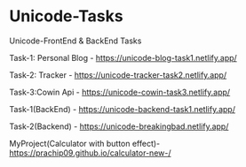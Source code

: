 # Unicode-Tasks
Unicode-FrontEnd & BackEnd Tasks

Task-1: Personal Blog - https://unicode-blog-task1.netlify.app/

Task-2: Tracker - https://unicode-tracker-task2.netlify.app/

Task-3:Cowin Api - https://unicode-cowin-task3.netlify.app/

Task-1(BackEnd) - https://unicode-backend-task1.netlify.app/

Task-2(Backend) - https://unicode-breakingbad.netlify.app/

MyProject(Calculator with button effect)-https://prachip09.github.io/calculator-new-/
